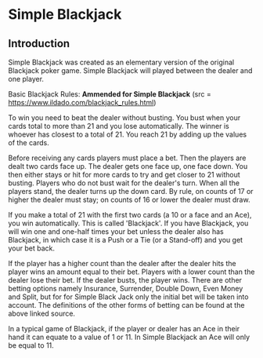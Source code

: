 # Simple Blackjack

## Introduction

Simple Blackjack was created as an elementary version of the original Blackjack poker game. Simple Blackjack will played between the dealer and one player.


Basic Blackjack Rules: **Ammended for Simple Blackjack**
(src = https://www.ildado.com/blackjack_rules.html)

To win you need to beat the dealer without busting. You bust when your cards total to more than 21 and you lose automatically. The winner is whoever has closest to a total of 21. You reach 21 by adding up the values of the cards.

Before receiving any cards players must place a bet. Then the players are dealt two cards face up. The dealer gets one face up, one face down. You then either stays or hit for more cards to try and get closer to 21 without busting. Players who do not bust wait for the dealer's turn. When all the players stand, the dealer turns up the down card. By rule, on counts of 17 or higher the dealer must stay; on counts of 16 or lower the dealer must draw.

If you make a total of 21 with the first two cards (a 10 or a face and an Ace), you win automatically. This is called 'Blackjack'. If you have Blackjack, you will win one and one-half times your bet unless the dealer also has Blackjack, in which case it is a Push or a Tie (or a Stand-off) and you get your bet back.

If the player has a higher count than the dealer after the dealer hits the player wins an amount equal to their bet. Players with a lower count than the dealer lose their bet. If the dealer busts, the player wins. There are other betting options namely Insurance, Surrender, Double Down, Even Money and Split, but for for Simple Black Jack only the initial bet will be taken into account. The definitions of the other forms of betting can be found at the above linked source.

In a typical game of Blackjack, if the player or dealer has an Ace in their hand it can equate to a value of 1 or 11. In Simple Blackjack an Ace will only be equal to 11.

